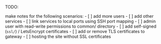 TODO:

make notes for the following scenarios:
    - [ ] add more users
    - [ ] add other services
    - [ ] link services to local ports using SSH port mapping
    - [ ] admin user with read-write permissions to common/ directory
    - [ ] add self-signed (`ssl/`) / LetsEncrypt certificates
    - [ ] add or remove TLS certificates to gateway
    - [ ] hosting the site without SSL certificates